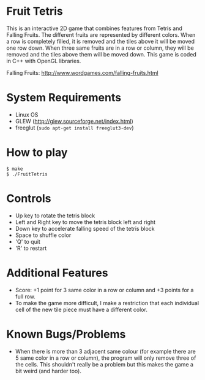 # Fruit Tetris
This is an interactive 2D game that combines features from Tetris and Falling Fruits. The different fruits are represented by different colors. When a row  is completely  filled,  it  is  removed  and  the  tiles above it will be moved one row down. When three same fruits are in a row or column, they will be removed and the tiles above them  will  be  moved  down. This game is coded in C++ with OpenGL libraries.

Falling Fruits: http://www.wordgames.com/falling-fruits.html

# System Requirements
- Linux OS
- GLEW (http://glew.sourceforge.net/index.html)
- freeglut (`sudo apt-get install freeglut3-dev`)

# How to play
```
$ make
$ ./FruitTetris
```

# Controls
- Up key to rotate the tetris block
- Left and Right key to move the tetris block left and right
- Down key to accelerate falling speed of the tetris block
- Space to shuffle color
- 'Q' to quit
- 'R' to restart

# Additional Features
- Score: +1 point for 3 same color in a row or column and +3 points for a full row.
- To make the game more difficult, I make a restriction that each individual cell of the new tile piece must have a different color.

# Known Bugs/Problems
- When there is more than 3 adjacent same colour (for example there are 5 same color in a row or column), the program will only remove three of the cells. This shouldn't really be a problem but this makes the game a bit weird (and harder too).
